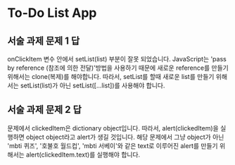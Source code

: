 # To-Do List App

## 서술 과제 문제 1 답
onClickItem 변수 안에서 setList(list) 부분이 잘못 되었습니다. JavaScript는 'pass by reference (참조에 의한 전달)'방법을 사용하기 때문에 새로운 reference를 만들기 위해서는 clone(복제)를 해야합니다. 따라서, setList를 할때 새로운 list를 만들기 위해서는 setList(list)가 아닌 setList([...list])를 사용해야 합니다. 

## 서술 과제 문제 2 답
문제에서 clickedItem은 dictionary object입니다. 따라서, alert(clickedItem)을 실행하면 object object라고 alert가 생길 것입니다. 해당 문제에서 그냥 object가 아닌 'mbti 퀴즈', '호불호 월드컵', 'mbti 서베이'와 같은 text로 이루어진 alert를 만들기 위해서는 alert(clickedItem.text)를 실행해야 합니다. 
